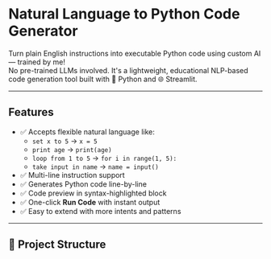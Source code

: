 #  Natural Language to Python Code Generator

Turn plain English instructions into executable Python code using custom AI — trained by me!  
No pre-trained LLMs involved. It's a lightweight, educational NLP-based code generation tool built with 🐍 Python and 🌐 Streamlit.

---

##  Features

- ✅ Accepts flexible natural language like:  
  - `set x to 5` → `x = 5`
  - `print age` → `print(age)`
  - `loop from 1 to 5` → `for i in range(1, 5):`
  - `take input in name` → `name = input()`
- ✅ Multi-line instruction support
- ✅ Generates Python code line-by-line
- ✅ Code preview in syntax-highlighted block
- ✅ One-click **Run Code** with instant output
- ✅ Easy to extend with more intents and patterns

---

## 📂 Project Structure


